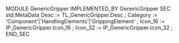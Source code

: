 MODULE GenericGripper IMPLEMENTED_BY  GenericGripper 
SEC std.MetaData
    Desc       := TL_GenericGripper.Desc ;
    Category   := 'Component'|'HandlingElements'|'GrippingElement' ;
    Icon_16    := IP_GenericGripper.Icon_16 ;
    Icon_32    := IP_GenericGripper.Icon_32 ;
END_SEC
